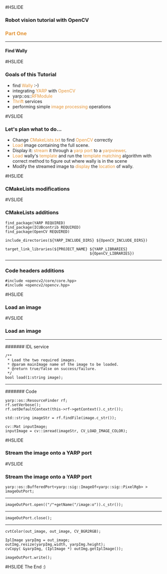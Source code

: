 #HSLIDE

### Robot vision tutorial with OpenCV
### <span style="color:#e49436">Part One</span>
---
#### Find Wally

#HSLIDE
### Goals of this Tutorial
 - find <span style="color:#e49436">Wally</span> :-)
 - integrating <span style="color:#e49436">YARP</span> with <span style="color:#e49436">OpenCV</span>
 - yarp::os::<span style="color:#e49436">RFModule</span>
 - <span style="color:#e49436">Thrift</span> services
 - performing simple <span style="color:#e49436">image processing</span> operations

#VSLIDE
### Let's plan what to do...
 - Change <span style="color:#e49436">CMakeLists.txt</span> to find <span style="color:#e49436">OpenCV</span> correctly
 - <span style="color:#e49436">Load</span> image containing the full scene.
 - Display it: <span style="color:#e49436">stream</span> it through a <span style="color:#e49436">yarp port</span> to a <span style="color:#e49436">yarpviewer</span>.
 - <span style="color:#e49436">Load</span> wally's <span style="color:#e49436">template</span> and run the <span style="color:#e49436">template matching</span> algorithm with correct method to figure out where wally is in the scene
 - Modify the streamed image to <span style="color:#e49436">display</span> the <span style="color:#e49436">location</span> of wally.

#HSLIDE
### CMakeLists modifications

#VSLIDE
### CMakeLists additions

```CMakeLists
find_package(YARP REQUIRED)
find_package(ICUBcontrib REQUIRED)
find_package(OpenCV REQUIRED)
```

```CMakeLists
include_directories(${YARP_INCLUDE_DIRS} ${OpenCV_INCLUDE_DIRS})
```

```CMakeLists
target_link_libraries(${PROJECT_NAME} ${YARP_LIBRARIES}
                                      ${OpenCV_LIBRARIES})
```
---
### Code headers additions
```CMakeLists
#include <opencv2/core/core.hpp>
#include <opencv2/opencv.hpp>
```

#HSLIDE
### Load an image

#VSLIDE
### Load an image
---
####### IDL service
```CMakeLists
/**
 * Load the two required images.
 * @param mainImage name of the image to be loaded.
 * @return true/false on success/failure.
 */
bool load(1:string image);
```
---
####### Code
```CMakeLists
yarp::os::ResourceFinder rf;
rf.setVerbose();
rf.setDefaultContext(this->rf->getContext().c_str());

std::string imageStr = rf.findFile(image.c_str());

cv::Mat inputImage;
inputImage = cv::imread(imageStr, CV_LOAD_IMAGE_COLOR);
```
#HSLIDE
### Stream the image onto a YARP port

#VSLIDE
### Stream the image onto a YARP port

```CMakeLists
yarp::os::BufferedPort<yarp::sig::ImageOf<yarp::sig::PixelRgb> >    imageOutPort;

```
---
```CMakeLists
imageOutPort.open(("/"+getName("/image:o")).c_str());
```
---
```CMakeLists
imageOutPort.close();
```
---
```CMakeLists
cvtColor(out_image, out_image, CV_BGR2RGB);

IplImage yarpImg = out_image;
outImg.resize(yarpImg.width, yarpImg.height);
cvCopy( &yarpImg, (IplImage *) outImg.getIplImage());

imageOutPort.write();
```
#HSLIDE
The End :)
